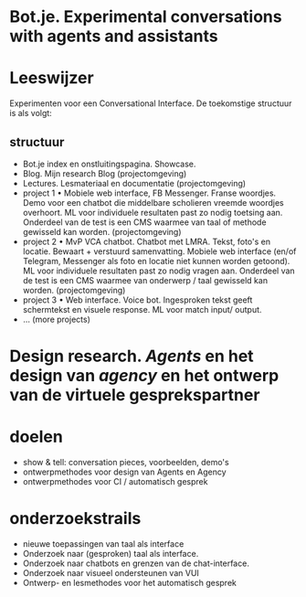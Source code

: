 # Bot.je. Experimental conversations with agents and assistants

# Leeswijzer
Experimenten voor een Conversational Interface. De toekomstige structuur is als volgt:

## structuur
- Bot.je index en onstluitingspagina. Showcase.
- Blog. Mijn research Blog (projectomgeving)
- Lectures. Lesmateriaal en documentatie (projectomgeving)
- project 1 • Mobiele web interface, FB Messenger. Franse woordjes. Demo voor een chatbot die middelbare scholieren vreemde woordjes overhoort. ML voor individuele resultaten past zo nodig toetsing aan. Onderdeel van de test is een CMS waarmee van taal of methode gewisseld kan worden. (projectomgeving)
- project 2 • MvP VCA chatbot. Chatbot met LMRA. Tekst, foto's en locatie. Bewaart + verstuurd samenvatting. Mobiele web interface (en/of Telegram, Messenger als foto en locatie niet kunnen worden getoond). ML voor individuele resultaten past zo nodig vragen aan. Onderdeel van de test is een CMS waarmee van onderwerp / taal gewisseld kan worden. (projectomgeving)
- project 3 • Web interface. Voice bot. Ingesproken tekst geeft schermtekst en visuele response. ML voor match input/ output. 
- ... (more projects)


# Design research. _Agents_ en het design van _agency_ en het ontwerp van de virtuele gesprekspartner 

# doelen
- show & tell: conversation pieces, voorbeelden, demo's
- ontwerpmethodes voor design van Agents en Agency
- ontwerpmethodes voor CI / automatisch gesprek

# onderzoekstrails

- nieuwe toepassingen van taal als interface
- Onderzoek naar (gesproken) taal als interface. 
- Onderzoek naar chatbots en grenzen van de chat-interface.
- Onderzoek naar visueel ondersteunen van VUI
- Ontwerp- en lesmethodes voor het automatisch gesprek








